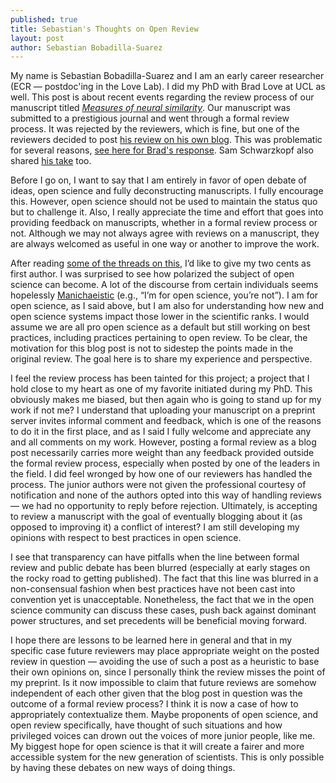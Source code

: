 ```yaml
---
published: true
title: Sebastian's Thoughts on Open Review
layout: post
author: Sebastian Bobadilla-Suarez
---
```


My name is Sebastian Bobadilla-Suarez and I am an early career researcher (ECR — postdoc'ing in the Love Lab). I did my PhD with Brad Love at UCL as well. This post is about recent events regarding the review process of our manuscript titled [*Measures of neural similarity*](https://doi.org/10.1101/439893). Our manuscript was submitted to a prestigious journal and went through a formal review process. It was rejected by the reviewers, which is fine, but one of the reviewers decided to post [his review on his own blog](https://nikokriegeskorte.org/2019/01/09/whats-the-best-measure-of-representational-dissimilarity/). This was problematic for several reasons, [see here for Brad's response](http://bradlove.org/blog/open-review). Sam Schwarzkopf also shared [his take](https://neuroneurotic.net/2019/01/10/an-open-review-of-open-reviewing/) too.

Before I go on, I want to say that I am entirely in favor of open debate of ideas, open science and fully deconstructing manuscripts. I fully encourage this. However, open science should not be used to maintain the status quo but to challenge it. Also, I really appreciate the time and effort that goes into providing feedback on manuscripts, whether in a formal review process or not. Although we may not always agree with reviews on a manuscript, they are always welcomed as useful in one way or another to improve the work.

After reading [some of the threads on this](https://twitter.com/ProfData/status/1083004240711307265), I’d like to give my two cents as first author. I was surprised to see how polarized the subject of open science can become. A lot of the discourse from certain individuals seems hopelessly [Manichaeistic](https://en.wikipedia.org/wiki/Manichaeism) (e.g., “I’m for open science, you’re not”). I am for open science, as I said above, but I am also for understanding how new and open science systems impact those lower in the scientific ranks. I would assume we are all pro open science as a default but still working on best practices, including practices pertaining to open review. To be clear, the motivation for this blog post is not to sidestep the points made in the original review. The goal here is to share my experience and perspective.

I feel the review process has been tainted for this project; a project that I hold close to my heart as one of my favorite initiated during my PhD. This obviously makes me biased, but then again who is going to stand up for my work if not me? I understand that uploading your manuscript on a preprint server invites informal comment and feedback, which is one of the reasons to do it in the first place, and as I said I fully welcome and appreciate any and all comments on my work. However, posting a formal review as a blog post necessarily carries more weight than any feedback provided outside the formal review process, especially when posted by one of the leaders in the field. I did feel wronged by how one of our reviewers has handled the process. The junior authors were not given the professional courtesy of notification and none of the authors opted into this way of handling reviews — we had no opportunity to reply before rejection. Ultimately, is accepting to review a manuscript with the goal of eventually blogging about it (as opposed to improving it) a conflict of interest? I am still developing my opinions with respect to best practices in open science.

I see that transparency can have pitfalls when the line between formal review and public debate has been blurred (especially at early stages on the rocky road to getting published). The fact that this line was blurred in a non-consensual fashion when best practices have not been cast into convention yet is unacceptable. Nonetheless, the fact that we in the open science community can discuss these cases, push back against dominant power structures, and set precedents will be beneficial moving forward.

I hope there are lessons to be learned here in general and that in my specific case future reviewers may place appropriate weight on the posted review in question — avoiding the use of such a post as a heuristic to base their own opinions on, since I personally think the review misses the point of my preprint. Is it now impossible to claim that future reviews are somehow independent of each other given that the blog post in question was the outcome of a formal review process? I think it is now a case of how to appropriately contextualize them. Maybe proponents of open science, and open review specifically, have thought of such situations and how privileged voices can drown out the voices of more junior people, like me. My biggest hope for open science is that it will create a fairer and more accessible system for the new generation of scientists. This is only possible by having these debates on new ways of doing things.

